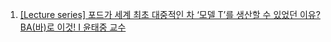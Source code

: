 1. [[Lecture series] 포드가 세계 최초 대중적인 차 ‘모델 T’를 생산할 수 있었던 이유? BA(바)로 이것! I 윤태중 교수](https://youtu.be/NcVOKOZP72Y)